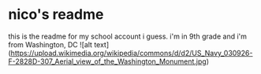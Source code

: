 # nico's readme
this is the readme for my school account i guess. 
i'm in 9th grade and i'm from Washington, DC
![alt text] (https://upload.wikimedia.org/wikipedia/commons/d/d2/US_Navy_030926-F-2828D-307_Aerial_view_of_the_Washington_Monument.jpg)

<!--
**nvieco26/nvieco26** is a ✨ _special_ ✨ repository because its `README.md` (this file) appears on your GitHub profile.

Here are some ideas to get you started:

- 🔭 I’m currently working on ...
- 🌱 I’m currently learning ...
- 👯 I’m looking to collaborate on ...
- 🤔 I’m looking for help with ...
- 💬 Ask me about ...
- 📫 How to reach me: ...
- 😄 Pronouns: ...
- ⚡ Fun fact: ...
-->
